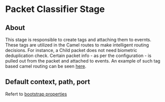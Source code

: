 # Packet Classifier Stage

## About
This stage is responsible to create tags and attaching them to evernts. These tags are utilized in the Camel routes to make intelligent routing decisions.  For instance, a Child packet does not need biometric deduplication check.
Certain packet info - as per the configuration -  is pulled out from the packet and attached to events.  An example of such tag based camel routing can be seen [here](https://github.com/mosip/mosip-config/blob/1.2.0_v3/registration-processor-camel-routes-biometric-correction-default.xml).  

## Default context, path, port

Refert to [bootstrap properties](src/main/resources/bootstrap.properties)
